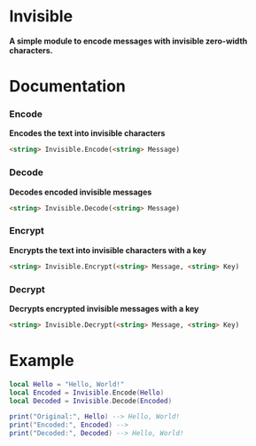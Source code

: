 # Invisible
**A simple module to encode messages with invisible zero-width characters.**
# Documentation
### Encode
**Encodes the text into invisible characters**
```html
<string> Invisible.Encode(<string> Message)
```
### Decode
**Decodes encoded invisible messages**
```html
<string> Invisible.Decode(<string> Message)
```
### Encrypt
**Encrypts the text into invisible characters with a key**
```html
<string> Invisible.Encrypt(<string> Message, <string> Key)
```
### Decrypt
**Decrypts encrypted invisible messages with a key**
```html
<string> Invisible.Decrypt(<string> Message, <string> Key)
```
# Example
```lua
local Hello = "Hello, World!"
local Encoded = Invisible.Encode(Hello)
local Decoded = Invisible.Decode(Encoded)

print("Original:", Hello) --> Hello, World!
print("Encoded:", Encoded) --> 󠁈󠁥󠁬󠁬󠁯󠀬󠀠󠁗󠁯󠁲󠁬󠁤󠀡
print("Decoded:", Decoded) --> Hello, World!
```
